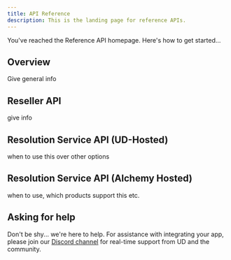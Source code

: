 ```yaml
---
title: API Reference
description: This is the landing page for reference APIs.
---
```


You've reached the Reference API homepage. Here's how to get started...

## Overview

Give general info

## Reseller API

give info

## Resolution Service API (UD-Hosted)

when to use this over other options

## Resolution Service API (Alchemy Hosted)

when to use, which products support this etc.


## Asking for help

Don't be shy... we're here to help. For assistance with integrating your app, please join our [Discord channel](https://discord.gg/b6ZVxSZ9Hn) for real-time support from UD and the community.
